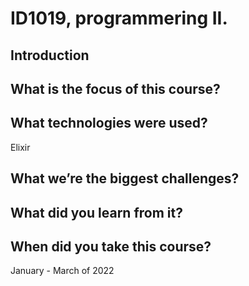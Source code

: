 #  ID1019, programmering II.
## Introduction


## What is the focus of this course?

## What technologies were used?
Elixir

## What we’re the biggest challenges?


## What did you learn from it?


## When did you take this course?
January - March of 2022
